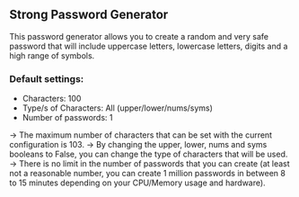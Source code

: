 ## Strong Password Generator
This password generator allows you to create a random and very safe password that will include uppercase letters, lowercase letters, digits and a high range of symbols.

### Default settings:
- Characters: 100
- Type/s of Characters: All (upper/lower/nums/syms)
- Number of passwords: 1

→ The maximum number of characters that can be set with the current configuration is 103.  → By changing the upper, lower, nums and syms booleans to False, you can change the type of characters that will be used.  → There is no limit in the number of passwords that you can create (at least not a reasonable number, you can create 1 million passwords in between 8 to 15 minutes depending on your CPU/Memory usage and hardware).
